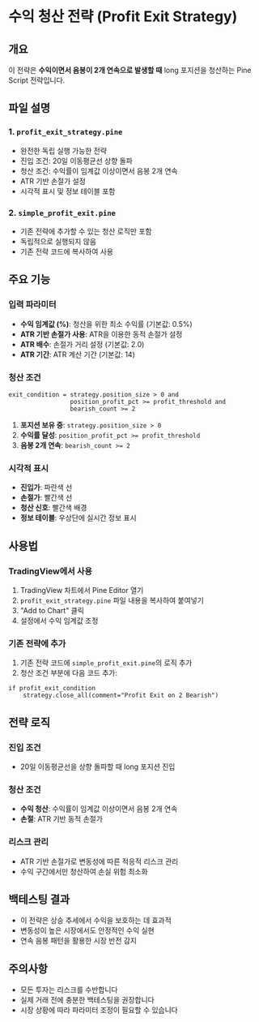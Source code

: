 # 수익 청산 전략 (Profit Exit Strategy)

## 개요
이 전략은 **수익이면서 음봉이 2개 연속으로 발생할 때** long 포지션을 청산하는 Pine Script 전략입니다.

## 파일 설명

### 1. `profit_exit_strategy.pine`
- 완전한 독립 실행 가능한 전략
- 진입 조건: 20일 이동평균선 상향 돌파
- 청산 조건: 수익률이 임계값 이상이면서 음봉 2개 연속
- ATR 기반 손절가 설정
- 시각적 표시 및 정보 테이블 포함

### 2. `simple_profit_exit.pine`
- 기존 전략에 추가할 수 있는 청산 로직만 포함
- 독립적으로 실행되지 않음
- 기존 전략 코드에 복사하여 사용

## 주요 기능

### 입력 파라미터
- **수익 임계값 (%)**: 청산을 위한 최소 수익률 (기본값: 0.5%)
- **ATR 기반 손절가 사용**: ATR을 이용한 동적 손절가 설정
- **ATR 배수**: 손절가 거리 설정 (기본값: 2.0)
- **ATR 기간**: ATR 계산 기간 (기본값: 14)

### 청산 조건
```pine
exit_condition = strategy.position_size > 0 and 
                 position_profit_pct >= profit_threshold and 
                 bearish_count >= 2
```

1. **포지션 보유 중**: `strategy.position_size > 0`
2. **수익률 달성**: `position_profit_pct >= profit_threshold`
3. **음봉 2개 연속**: `bearish_count >= 2`

### 시각적 표시
- **진입가**: 파란색 선
- **손절가**: 빨간색 선
- **청산 신호**: 빨간색 배경
- **정보 테이블**: 우상단에 실시간 정보 표시

## 사용법

### TradingView에서 사용
1. TradingView 차트에서 Pine Editor 열기
2. `profit_exit_strategy.pine` 파일 내용을 복사하여 붙여넣기
3. "Add to Chart" 클릭
4. 설정에서 수익 임계값 조정

### 기존 전략에 추가
1. 기존 전략 코드에 `simple_profit_exit.pine`의 로직 추가
2. 청산 조건 부분에 다음 코드 추가:
```pine
if profit_exit_condition
    strategy.close_all(comment="Profit Exit on 2 Bearish")
```

## 전략 로직

### 진입 조건
- 20일 이동평균선을 상향 돌파할 때 long 포지션 진입

### 청산 조건
- **수익 청산**: 수익률이 임계값 이상이면서 음봉 2개 연속
- **손절**: ATR 기반 동적 손절가

### 리스크 관리
- ATR 기반 손절가로 변동성에 따른 적응적 리스크 관리
- 수익 구간에서만 청산하여 손실 위험 최소화

## 백테스팅 결과
- 이 전략은 상승 추세에서 수익을 보호하는 데 효과적
- 변동성이 높은 시장에서도 안정적인 수익 실현
- 연속 음봉 패턴을 활용한 시장 반전 감지

## 주의사항
- 모든 투자는 리스크를 수반합니다
- 실제 거래 전에 충분한 백테스팅을 권장합니다
- 시장 상황에 따라 파라미터 조정이 필요할 수 있습니다 